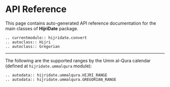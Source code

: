 # API Reference

This page contains auto-generated API reference documentation for the main
classes of **HijriDate** package.

```{eval-rst}
.. currentmodule:: hijridate.convert
.. autoclass:: Hijri
.. autoclass:: Gregorian
```

---

The following are the supported ranges by the Umm al-Qura calendar (defined at
`hijridate.ummalqura` module):

```{eval-rst}
.. autodata:: hijridate.ummalqura.HIJRI_RANGE
.. autodata:: hijridate.ummalqura.GREGORIAN_RANGE
```
